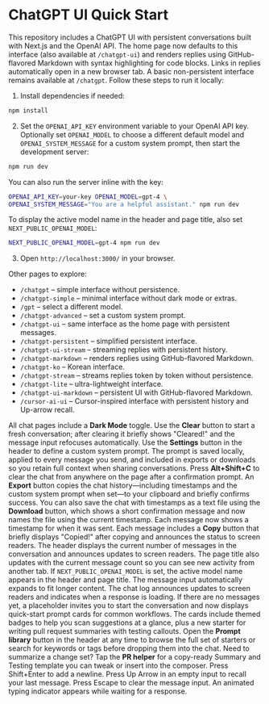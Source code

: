 # ChatGPT UI Quick Start

This repository includes a ChatGPT UI with persistent conversations built with Next.js and the OpenAI API. The home page now defaults to this interface (also available at `/chatgpt-ui`) and renders replies using GitHub-flavored Markdown with syntax highlighting for code blocks. Links in replies automatically open in a new browser tab. A basic non-persistent interface remains available at `/chatgpt`. Follow these steps to run it locally:

1. Install dependencies if needed:

```bash
npm install
```

2. Set the `OPENAI_API_KEY` environment variable to your OpenAI API key.
   Optionally set `OPENAI_MODEL` to choose a different default model and
   `OPENAI_SYSTEM_MESSAGE` for a custom system prompt, then start the development server:

```bash
npm run dev
```

   You can also run the server inline with the key:

```bash
OPENAI_API_KEY=your-key OPENAI_MODEL=gpt-4 \
OPENAI_SYSTEM_MESSAGE="You are a helpful assistant." npm run dev
```

   To display the active model name in the header and page title, also set
   `NEXT_PUBLIC_OPENAI_MODEL`:

```bash
NEXT_PUBLIC_OPENAI_MODEL=gpt-4 npm run dev
```

3. Open `http://localhost:3000/` in your browser.

Other pages to explore:

- `/chatgpt` – simple interface without persistence.
- `/chatgpt-simple` – minimal interface without dark mode or extras.
- `/gpt` – select a different model.
- `/chatgpt-advanced` – set a custom system prompt.
- `/chatgpt-ui` – same interface as the home page with persistent messages.
- `/chatgpt-persistent` – simplified persistent interface.
- `/chatgpt-ui-stream` – streaming replies with persistent history.
- `/chatgpt-markdown` – renders replies using GitHub-flavored Markdown.
- `/chatgpt-ko` – Korean interface.
- `/chatgpt-stream` – streams replies token by token without persistence.
- `/chatgpt-lite` – ultra-lightweight interface.
- `/chatgpt-ui-markdown` – persistent UI with GitHub-flavored Markdown.
- `/cursor-ai-ui` – Cursor-inspired interface with persistent history and Up-arrow recall.

All chat pages include a **Dark Mode** toggle. Use the **Clear** button to start a fresh conversation; after clearing it briefly shows "Cleared!" and the message input refocuses automatically.
Use the **Settings** button in the header to define a custom system prompt. The prompt is saved locally, applied to every
message you send, and included in exports or downloads so you retain full context when sharing conversations.
Press **Alt+Shift+C** to clear the chat from anywhere on the page after a confirmation prompt.
An **Export** button copies the chat history—including timestamps and the custom system prompt when set—to your clipboard and
briefly confirms success.
You can also save the chat with timestamps as a text file using the **Download** button, which shows a short confirmation message
and now names the file using the current timestamp.
Each message now shows a timestamp for when it was sent.
Each message includes a **Copy** button that briefly displays "Copied!" after copying and announces the status to screen readers.
The header displays the current number of messages in the conversation and announces updates to screen readers.
The page title also updates with the current message count so you can see new activity from another tab.
If `NEXT_PUBLIC_OPENAI_MODEL` is set, the active model name appears in the header and page title.
The message input automatically expands to fit longer content.
The chat log announces updates to screen readers and indicates when a response is loading.
If there are no messages yet, a placeholder invites you to start the conversation and now displays quick-start prompt cards for
common workflows.
The cards include themed badges to help you scan suggestions at a glance, plus a new starter for writing pull request summaries with testing callouts.
Open the **Prompt library** button in the header at any time to browse the full set of starters or search for keywords or tags
before dropping them into the chat.
Need to summarize a change set? Tap the **PR helper** for a copy-ready Summary and Testing template you can tweak or insert into the composer.
Press Shift+Enter to add a newline.
Press Up Arrow in an empty input to recall your last message.
Press Escape to clear the message input.
An animated typing indicator appears while waiting for a response.
